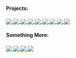 #### Projects:

<a href="https://github.com/WilcyWilson/CRUD-WebApp#readme">
  <img align="center" src="https://github-readme-stats.vercel.app/api/pin/?username=wilcywilson&repo=CRUD-WebApp&theme=dark&border_radius=20&title_color=f89820&hide_border=true" />
</a>
<a href="https://github.com/WilcyWilson/Welcome-Discord-Bot#readme">
  <img align="center" src="https://github-readme-stats.vercel.app/api/pin/?username=wilcywilson&repo=Welcome-Discord-Bot&theme=dark&border_radius=20&title_color=f89820&hide_border=true" />
</a>
<a href="https://github.com/WilcyWilson/Guessing-Game#readme">
  <img align="center" src="https://github-readme-stats.vercel.app/api/pin/?username=wilcywilson&repo=Guessing-Game&theme=dark&border_radius=20&title_color=f89820&hide_border=true" />
</a>
<a href="https://github.com/WilcyWilson/Ecommerce-WebApp#readme">
  <img align="center" src="https://github-readme-stats.vercel.app/api/pin/?username=wilcywilson&repo=Ecommerce-WebApp&theme=dark&border_radius=20&title_color=2462f0&hide_border=true" />
</a>
<a href="https://github.com/WilcyWilson/Elegant-Webpage#readme">
  <img align="center" src="https://github-readme-stats.vercel.app/api/pin/?username=wilcywilson&repo=Elegant-Webpage&theme=dark&border_radius=20&title_color=c9510c&hide_border=true" />
</a>
<a href="https://github.com/WilcyWilson/File-Encryption-Decryption-AndroidApp#readme">
  <img align="center" src="https://github-readme-stats.vercel.app/api/pin/?username=wilcywilson&repo=File-Encryption-Decryption-AndroidApp&theme=dark&border_radius=20&title_color=008080&hide_border=true" />
</a>
<a href="https://github.com/WilcyWilson/Extract-Specific-Files-WindowsApp/tree/V1.1#readme">
  <img align="center" src="https://github-readme-stats.vercel.app/api/pin/?username=wilcywilson&repo=Extract-Specific-Files-WindowsApp&theme=dark&border_radius=20&title_color=008000&hide_border=true" />
</a>
<a href="https://github.com/WilcyWilson/LaserDefender-Game#readme">
  <img align="center" src="https://github-readme-stats.vercel.app/api/pin/?username=wilcywilson&repo=LaserDefender-Game&theme=dark&border_radius=20&title_color=008000&hide_border=true" />
</a>
<a href="https://github.com/WilcyWilson/BlockBreaker-Game#readme">
  <img align="center" src="https://github-readme-stats.vercel.app/api/pin/?username=wilcywilson&repo=BlockBreaker-Game&theme=dark&border_radius=20&title_color=008000&hide_border=true" />
</a>

#### Something More:

<a href="https://github.com/WilcyWilson/Digital-Art#readme">
  <img align="center" src="https://github-readme-stats.vercel.app/api/pin/?username=wilcywilson&repo=Digital-Art&theme=dark&border_radius=20&hide_border=true" />
</a>
<a href="https://github.com/WilcyWilson/Git-Github-Workflow#readme">
  <img align="center" src="https://github-readme-stats.vercel.app/api/pin/?username=wilcywilson&repo=Git-Github-Workflow&theme=dark&border_radius=20&hide_border=true" />
</a>
<a href="https://github.com/WilcyWilson/Linux-Tips#readme">
  <img align="center" src="https://github-readme-stats.vercel.app/api/pin/?username=wilcywilson&repo=Linux-Tips&theme=dark&border_radius=20&hide_border=true" />
</a>
<a href="https://github.com/WilcyWilson/SOLID-Design-Principles#readme">
  <img align="center" src="https://github-readme-stats.vercel.app/api/pin/?username=wilcywilson&repo=SOLID-Design-Principles&theme=dark&border_radius=20&hide_border=true" />
</a>

